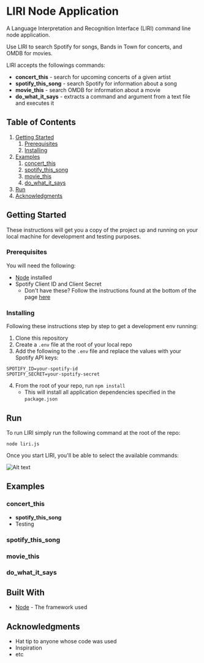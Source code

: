 # LIRI Node Application

A Language Interpretation and Recognition Interface (LIRI) command line node application.

Use LIRI to search Spotify for songs, Bands in Town for concerts, and OMDB for movies.

LIRI accepts the followings commands:

* **concert_this** - search for upcoming concerts of a given artist
* **spotify_this_song** - search Spotify for information about a song
* **movie_this** - search OMDB for information about a movie
* **do_what_it_says** - extracts a command and argument from a text file and executes it

## Table of Contents

1. [Getting Started](#getting-started)
    1. [Prerequisites](#prerequisites)
    2. [Installing](#installing)
2. [Examples](#examples)
    1. [concert_this](#concert_this)
    2. [spotify_this_song](#spotify_this_song)
    3. [movie_this](#movie_this)
    4. [do_what_it_says](#do_what_it_says)
3. [Run](#run)
4. [Acknowledgments](#acknowledgments)

## Getting Started

These instructions will get you a copy of the project up and running on your local machine for development and testing purposes.

### Prerequisites

You will need the following:

* [Node](https://nodejs.org/en/) installed
* Spotify Client ID and Client Secret
  * Don't have these? Follow the instructions found at the bottom of the page [here](https://www.npmjs.com/package/node-spotify-api)

### Installing

Following these instructions step by step to get a development env running:

1. Clone this repository
2. Create a `.env` file at the root of your local repo
3. Add the following to the `.env` file and replace the values with your Spotify API keys:

```
SPOTIFY_ID=your-spotify-id
SPOTIFY_SECRET=your-spotify-secret
```

4. From the root of your repo, run `npm install`
    * This will install all application dependencies specified in the `package.json`

## Run

To run LIRI simply run the following command at the root of the repo:

```
node liri.js
```

Once you start LIRI, you'll be able to select the available commands:

![Alt text](./assets/start-liri.png)

## Examples

### concert_this

* **spotify_this_song**
* Testing

### spotify_this_song

### movie_this

### do_what_it_says

## Built With

* [Node](https://nodejs.org/en/) - The framework used

## Acknowledgments

* Hat tip to anyone whose code was used
* Inspiration
* etc